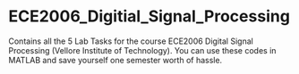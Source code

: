 # ECE2006_Digitial_Signal_Processing
Contains all the 5 Lab Tasks for the course ECE2006 Digital Signal Processing (Vellore Institute of Technology). You can use these codes in MATLAB and save yourself one semester worth of hassle.

